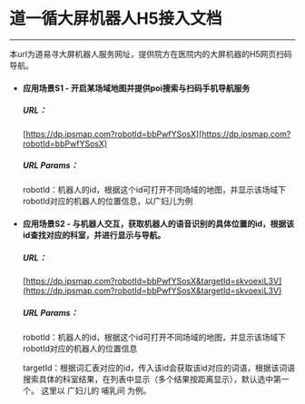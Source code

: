# 道一循大屏机器人H5接入文档

---

本url为道易寻大屏机器人服务网址，提供院方在医院内的大屏机器的H5网页扫码导航。

* #### 应用场景S1 - 开启某场域地图并提供poi搜索与扫码手机导航服务

    ##### URL：

    [https://dp.ipsmap.com?robotId=bbPwfYSosX](https://dp.ipsmap.com?robotId=bbPwfYSosX)

    ##### URL Params：

    robotId：机器人的id，根据这个id可打开不同场域的地图，并显示该场域下robotId对应的机器人的位置信息，以广妇儿为例



* #### 应用场景S2 - 与机器人交互，获取机器人的语音识别的具体位置的id，根据该id查找对应的科室，并进行显示与导航。

    ##### URL：

    [https://dp.ipsmap.com?robotId=bbPwfYSosX&targetId=skvoexiL3V](https://dp.ipsmap.com?robotId=bbPwfYSosX&targetId=skvoexiL3V)

    ##### URL Params：

    robotId：机器人的id，根据这个id可打开不同场域的地图，并显示该场域下robotId对应的机器人的位置信息

    targetId：根据词汇表对应的id，传入该id会获取该id对应的词语，根据该词语搜索具体的科室结果，在列表中显示（多个结果按距离显示），默认选中第一个。  这里以 广妇儿的 哺乳间 为例。



#### 

 

